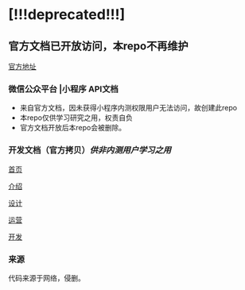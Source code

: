 
# [!!!deprecated!!!]


## 官方文档已开放访问，本repo不再维护


[官方地址](https://mp.weixin.qq.com/debug/wxadoc/dev/index.html) 


### 微信公众平台 |小程序 API文档

- 来自官方文档，因未获得小程序内测权限用户无法访问，故创建此repo
- 本repo仅供学习研究之用，权责自负
- 官方文档开放后本repo会被删除。


### 开发文档（官方拷贝）*供非内测用户学习之用*

[首页](http://jiji262.github.io/weapp-docs/index.html)

[介绍](http://jiji262.github.io/weapp-docs/introduction/index.html)

[设计](http://jiji262.github.io/weapp-docs/design/index.html)

[运营](http://jiji262.github.io/weapp-docs/product/index.html)

[开发](http://jiji262.github.io/weapp-docs/api/index.html)

### 来源

代码来源于网络，侵删。

